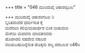 +++
title = "046 ಮುರಿದುದೈ ಚತುರಙ್ಗಬಲ"

+++
ಮುರಿದುದೈ ಚತುರಂಗಬಲ ನಿ  
ನ್ನಿರಿತವಾವೆಡೆ ಧರ್ಮಸುತ ಕೈ  
ಮರೆದಲಾ ಕಲಿಭೀಮಪಾರ್ಥರ ಬಿಂಕ ಬೀತುದಲಾ  
ಮೆರೆಯಿ ಮದವನು ಮಾವತನವದು  
ಹೊರಗಿರಲಿ ಸಹದೇವ ನಕುಲರ  
ನರಿಯಬಹುದಿನ್ನೆನುತ ಹೊಕ್ಕನು ಶಲ್ಯ ಪರಬಲವ       ॥46॥